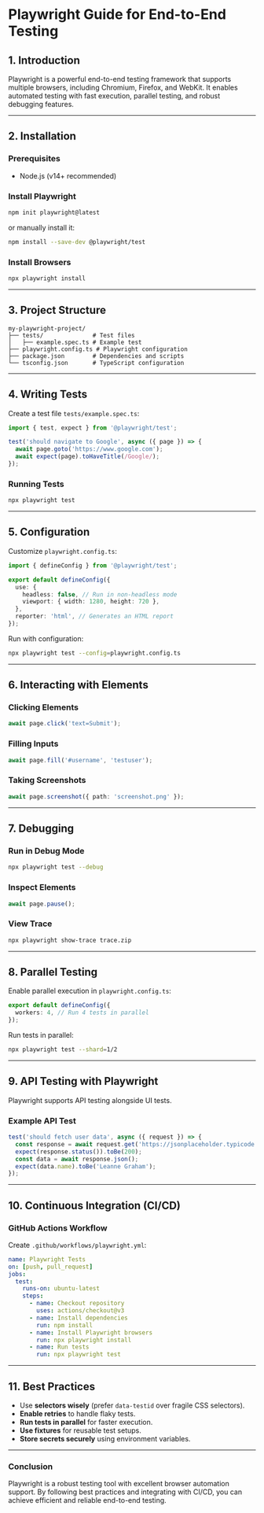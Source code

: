 # Playwright Guide for End-to-End Testing

## 1. Introduction
Playwright is a powerful end-to-end testing framework that supports multiple browsers, including Chromium, Firefox, and WebKit. It enables automated testing with fast execution, parallel testing, and robust debugging features.

---

## 2. Installation

### Prerequisites
- Node.js (v14+ recommended)

### Install Playwright
```bash
npm init playwright@latest
```

or manually install it:
```bash
npm install --save-dev @playwright/test
```

### Install Browsers
```bash
npx playwright install
```

---

## 3. Project Structure
```
my-playwright-project/
├── tests/              # Test files
│   ├── example.spec.ts # Example test
├── playwright.config.ts # Playwright configuration
├── package.json        # Dependencies and scripts
└── tsconfig.json       # TypeScript configuration
```

---

## 4. Writing Tests
Create a test file `tests/example.spec.ts`:
```ts
import { test, expect } from '@playwright/test';

test('should navigate to Google', async ({ page }) => {
  await page.goto('https://www.google.com');
  await expect(page).toHaveTitle(/Google/);
});
```

### Running Tests
```bash
npx playwright test
```

---

## 5. Configuration
Customize `playwright.config.ts`:
```ts
import { defineConfig } from '@playwright/test';

export default defineConfig({
  use: {
    headless: false, // Run in non-headless mode
    viewport: { width: 1280, height: 720 },
  },
  reporter: 'html', // Generates an HTML report
});
```

Run with configuration:
```bash
npx playwright test --config=playwright.config.ts
```

---

## 6. Interacting with Elements

### Clicking Elements
```ts
await page.click('text=Submit');
```

### Filling Inputs
```ts
await page.fill('#username', 'testuser');
```

### Taking Screenshots
```ts
await page.screenshot({ path: 'screenshot.png' });
```

---

## 7. Debugging

### Run in Debug Mode
```bash
npx playwright test --debug
```

### Inspect Elements
```ts
await page.pause();
```

### View Trace
```bash
npx playwright show-trace trace.zip
```

---

## 8. Parallel Testing
Enable parallel execution in `playwright.config.ts`:
```ts
export default defineConfig({
  workers: 4, // Run 4 tests in parallel
});
```

Run tests in parallel:
```bash
npx playwright test --shard=1/2
```

---

## 9. API Testing with Playwright
Playwright supports API testing alongside UI tests.

### Example API Test
```ts
test('should fetch user data', async ({ request }) => {
  const response = await request.get('https://jsonplaceholder.typicode.com/users/1');
  expect(response.status()).toBe(200);
  const data = await response.json();
  expect(data.name).toBe('Leanne Graham');
});
```

---

## 10. Continuous Integration (CI/CD)

### GitHub Actions Workflow
Create `.github/workflows/playwright.yml`:
```yaml
name: Playwright Tests
on: [push, pull_request]
jobs:
  test:
    runs-on: ubuntu-latest
    steps:
      - name: Checkout repository
        uses: actions/checkout@v3
      - name: Install dependencies
        run: npm install
      - name: Install Playwright browsers
        run: npx playwright install
      - name: Run tests
        run: npx playwright test
```

---

## 11. Best Practices
- Use **selectors wisely** (prefer `data-testid` over fragile CSS selectors).
- **Enable retries** to handle flaky tests.
- **Run tests in parallel** for faster execution.
- **Use fixtures** for reusable test setups.
- **Store secrets securely** using environment variables.

---

### Conclusion
Playwright is a robust testing tool with excellent browser automation support. By following best practices and integrating with CI/CD, you can achieve efficient and reliable end-to-end testing.

